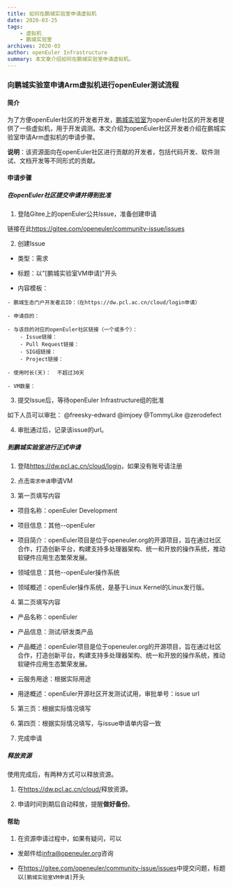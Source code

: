 ```yaml
---
title: 如何在鹏城实验室申请虚拟机
date: 2020-03-25
tags:
    - 虚拟机
    - 鹏城实验室
archives: 2020-03
author: openEuler Infrastructure
summary: 本文章介绍如何在鹏城实验室申请虚拟机。
---
```



### 向鹏城实验室申请Arm虚拟机进行openEuler测试流程

#### 简介

为了方便openEuler社区的开发者开发，[鹏城实验室](http://www.pcl.ac.cn/)为openEuler社区的开发者提供了一些虚拟机，用于开发调测。本文介绍为openEuler社区开发者介绍在鹏城实验室申请Arm虚拟机的申请步骤。

**说明**：该资源面向在openEuler社区进行贡献的开发者，包括代码开发、软件测试、文档开发等不同形式的贡献。

#### 申请步骤

##### 在openEuler社区提交申请并得到批准

1. 登陆Gitee上的openEuler公共Issue，准备创建申请

链接在此<https://gitee.com/openeuler/community-issue/issues>

2. 创建Issue

- 类型：需求

- 标题：以"[鹏城实验室VM申请]"开头

- 内容模板：

```
- 鹏城生态门户开发者云ID：（在https://dw.pcl.ac.cn/cloud/login申请）

- 申请目的：

- 与该目的对应的openEuler社区链接（一个或多个）：
    - Issue链接：
    - Pull Request链接：
    - SIG组链接：
    - Project链接：

- 使用时长(天)：  不超过30天

- VM数量：

```

3. 提交Issue后，等待openEuler Infrastructure组的批准

如下人员可以审批：
@freesky-edward
@imjoey
@TommyLike
@zerodefect


4. 审批通过后，记录该issue的url。


#####  到鹏城实验室进行正式申请

1. 登陆<https://dw.pcl.ac.cn/cloud/login>，如果没有账号请注册

2. 点击`需求申请`申请VM

3. 第一页填写内容

- 项目名称：openEuler Development

- 项目信息：其他--openEuler

- 项目简介：openEuler项目是位于openeuler.org的开源项目，旨在通过社区合作，打造创新平台，构建支持多处理器架构、统一和开放的操作系统，推动软硬件应用生态繁荣发展。

- 领域信息：其他--openEuler操作系统

- 领域概述：openEuler操作系统，是基于Linux Kernel的Linux发行版。

4. 第二页填写内容

- 产品名称：openEuler

- 产品信息：测试/研发类产品

- 产品概述：openEuler项目是位于openeuler.org的开源项目，旨在通过社区合作，打造创新平台，构建支持多处理器架构、统一和开放的操作系统，推动软硬件应用生态繁荣发展。

- 云服务用途：根据实际用途

- 用途概述：openEuler开源社区开发测试试用，审批单号：issue url

5. 第三页：根据实际情况填写

6. 第四页：根据实际情况填写，与issue申请单内容一致

7. 完成申请

##### 释放资源

使用完成后，有两种方式可以释放资源。

1. 在<https://dw.pcl.ac.cn/cloud/>释放资源。

2. 申请时间到期后自动释放，提醒**做好备份**。

#### 帮助

1. 在资源申请过程中，如果有疑问，可以

- 发邮件给<infra@openeuler.org>咨询

- 在<https://gitee.com/openeuler/community-issue/issues>中提交问题，标题以`[鹏城实验室VM申请]`开头

